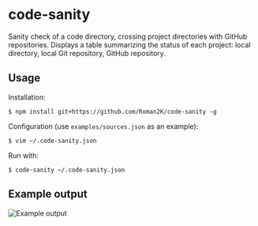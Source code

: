 # code-sanity

Sanity check of a code directory, crossing project directories with GitHub
repositories. Displays a table summarizing the status of each project: local
directory, local Git repository, GitHub repository.

## Usage

Installation:

    $ npm install git+https://github.com/Roman2K/code-sanity -g

Configuration (use `examples/sources.json` as an example):

    $ vim ~/.code-sanity.json

Run with:

    $ code-sanity ~/.code-sanity.json

## Example output

![Example output](https://raw.github.com/Roman2K/code-sanity/master/examples/output.png)

